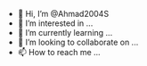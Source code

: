 - 👋 Hi, I’m @Ahmad2004S
- 👀 I’m interested in ...
- 🌱 I’m currently learning ...
- 💞️ I’m looking to collaborate on ...
- 📫 How to reach me ...

<!---
Ahmad2004S/Ahmad2004S is a ✨ special ✨ repository because its `README.md` (this file) appears on your GitHub profile.
You can click the Preview link to take a look at your changes.
--->
